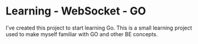 # Learning - WebSocket - GO

I've created this project to start learning Go. This is a small learning project used to make myself familiar with GO and other BE concepts.

